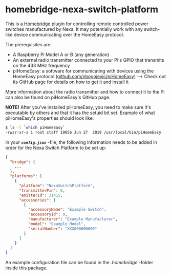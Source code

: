 # homebridge-nexa-switch-platform

This is a [Homebridge](https://www.npmjs.com/package/homebridge) plugin for controlling remote controlled power switches manufactured by Nexa.
It may potentially work with any switch-like device communicating over the HomeEasy protocol.

The prerequisites are:
- A Raspberry Pi Model A or B (any generation)
- An external radio transmitter connected to your Pi's GPIO that transmits on the 433 MHz frequency
- piHomeEasy: a software for communicating with devices using the HomeEasy protocol ([github.com/nbogojevic/piHomeEasy](https://github.com/nbogojevic/piHomeEasy)) --> Check out its GitHub page for details on how to get it and install it

More information about the radio transmitter and how to connect it to the Pi can also be found on piHomeEasy's GitHub page.

**NOTE!**
After you've installed piHomeEasy, you need to make sure it's executable by others and that it has the setuid bit set. 
Example of what piHomeEasy's properties should look like:

```bash
$ ls -l `which piHomeEasy`
-rwsr-xr-x 1 root staff 19056 Jun 27  2019 /usr/local/bin/piHomeEasy
```

In your **_`config.json`_** -file, the following information needs to be added in order for the Nexa Switch Platform to be set up:
```json
{
  "bridge": {
    ...
  },
  "platforms": [
    {
      "platform": "NexaSwitchPlatform",
      "transmitterPin": 0,
      "emitterId": 31415,
      "accessories": [
        {
          "accessoryName": "Example Switch",
          "accessoryId": 0,
          "manufacturer": "Example Manufacturer",
          "model": "Example Model",
          "serialNumber": "XXX000000000"
        }
      ]
    }
  ]
}
```
An example configuration file can be found in the _.homebridge_ -folder inside this package.
